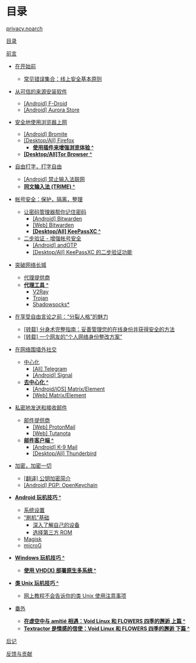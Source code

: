 # 目录

[privacy.noarch](README.md)

[目录](SUMMARY.md)

[前言]()

- [在开始前]()
	- [常见错误集合：线上安全基本原则](Fundamentals/BasicOfTheBasics.md)

- [从可信的来源安装软件]()
	- [[Android] F-Droid]()
	- [[Android] Aurora Store]()

- [安全地使用浏览器上网]()
	- [[Android] Bromite](Browsers/Bromite/Bromite.md)
	- [[Desktop/All] Firefox]()
		- [**使用插件来增强浏览体验 ^**]()
	- [**[Desktop/All]Tor Browser ^**]()

- [自由打字，打字自由](Input/Input.md)
	- [[Android] 禁止输入法联网](Input/NoNetworkAccess/NoNetworkAccess.md)
	- [**同文输入法 (TRIME) ^**]()

- [帐号安全：保护，隔离，整理](Passwords/Passwords.md)
	- [让密码管理器帮你记住密码](Passwords/PasswordManagers.md)
		- [[Android] Bitwarden]()
		- [[Web] Bitwarden](Passwords/BitwardenWeb/BitwardenWeb.md)
		- [**[Desktop/All] KeePassXC ^**]()
	- [二步验证 - 增强帐号安全]()
		- [[Android] andOTP]()
		- [[Desktop/All] KeePassXC 的二步验证功能]()

- [突破网络长城](WallBreak/WallBreak.md)
	- [代理提供商]()
	- [**代理工具 ^**]()
		- [V2Ray]()
		- [Trojan]()
		- [Shadowsocks*]()

- [在享受自由言论之前：“分裂人格”的魅力]()
	- [[转载] 分身术完整指南：妥善管理您的在线身份并获得安全的方法](Identities/iYP_DID/iYP_DID.md)
	- [[转载] 一个网友的“个人网络身份整改方案”](Identities/WorldIsMine/WorldIsMine.md)

- [在网络围墙外社交]()
	- [中心化]()
		- [[All] Telegram]()
		- [[Android] Signal](RTC/Signal/Signal.md)
	- [**去中心化 ^**]()
		- [[Android/iOS] Matrix/Element]()
		- [[Web] Matrix/Element]()

- [私密地发送和接收邮件]()
	- [邮件提供商]()
		- [[Web] ProtonMail]()
		- [[Web] Tutanota]()
	- [**邮件客户端 ^**]()
		- [[Android] K-9 Mail]()
		- [[Desktop/All] Thunderbird]()


- [加密，加密一切](Encryption/Encryption.md)
	- [[翻译] 公钥加密简介](Encryption/Pubkey/Pubkey.md)
	- [[Android] PGP: OpenKeychain](Encryption/OpenKeychain/OpenKeychain.md)

- [**Android 玩机技巧 ^**]()
	- [系统设置]()
	- [“刷机”基础]()
		- [深入了解自己的设备]()
		- [选择第三方 ROM]()
	- [Magisk]()
	- [microG]()

- [**Windows 玩机技巧 ^**]()
	- [**使用 VHD(X) 部署原生多系统 ^**](Tricks-Windows/VHD/VHD.md)

- [**类 Unix 玩机技巧 ^**]()
	- [网上教程不会告诉你的类 Unix 使用注意事项](Tricks-Unix/dos-donts/dos-donts.md)

- [番外]()
	- [**在虚空中与 amitié 相遇：Void Linux 和 FLOWERS 四季的邂逅 上篇 ^**](Extras/flowers-p1/index.md)
	- [**Textractor 是情感的信使：Void Linux 和 FLOWERS 四季的邂逅 下篇 ^**](Extras/flowers-p2/index.md)

[后记]()

[反馈与贡献](CONTRIBUTING.md)

